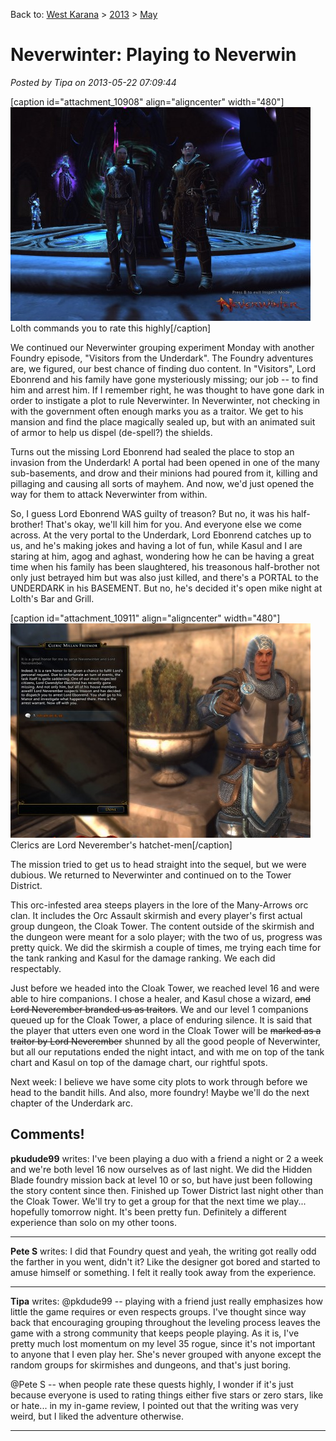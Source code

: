 Back to: [West Karana](/posts/westkarana.md) > [2013](/posts/2013/westkarana.md) > [May](./westkarana.md)
# Neverwinter: Playing to Neverwin

*Posted by Tipa on 2013-05-22 07:09:44*

[caption id="attachment\_10908" align="aligncenter" width="480"][![Lolth commands you to rate this highly](../../../uploads/2013/05/GameClient-2013-05-20-19-43-25-38-480x342.jpg)](../../../uploads/2013/05/GameClient-2013-05-20-19-43-25-38.jpg) Lolth commands you to rate this highly[/caption]

We continued our Neverwinter grouping experiment Monday with another Foundry episode, "Visitors from the Underdark". The Foundry adventures are, we figured, our best chance of finding duo content. In "Visitors", Lord Ebonrend and his family have gone mysteriously missing; our job -- to find him and arrest him. If I remember right, he was thought to have gone dark in order to instigate a plot to rule Neverwinter. In Neverwinter, not checking in with the government often enough marks you as a traitor. We get to his mansion and find the place magically sealed up, but with an animated suit of armor to help us dispel (de-spell?) the shields.

Turns out the missing Lord Ebonrend had sealed the place to stop an invasion from the Underdark! A portal had been opened in one of the many sub-basements, and drow and their minions had poured from it, killing and pillaging and causing all sorts of mayhem. And now, we'd just opened the way for them to attack Neverwinter from within.

So, I guess Lord Ebonrend WAS guilty of treason? But no, it was his half-brother! That's okay, we'll kill him for you. And everyone else we come across. At the very portal to the Underdark, Lord Ebonrend catches up to us, and he's making jokes and having a lot of fun, while Kasul and I are staring at him, agog and aghast, wondering how he can be having a great time when his family has been slaughtered, his treasonous half-brother not only just betrayed him but was also just killed, and there's a PORTAL to the UNDERDARK in his BASEMENT. But no, he's decided it's open mike night at Lolth's Bar and Grill.

[caption id="attachment\_10911" align="aligncenter" width="480"][![Clerics are Lord Neverember's hatchet-men](../../../uploads/2013/05/GameClient-2013-05-20-19-15-37-24-480x343.jpg)](../../../uploads/2013/05/GameClient-2013-05-20-19-15-37-24.jpg) Clerics are Lord Neverember's hatchet-men[/caption]

The mission tried to get us to head straight into the sequel, but we were dubious. We returned to Neverwinter and continued on to the Tower District.

This orc-infested area steeps players in the lore of the Many-Arrows orc clan. It includes the Orc Assault skirmish and every player's first actual group dungeon, the Cloak Tower. The content outside of the skirmish and the dungeon were meant for a solo player; with the two of us, progress was pretty quick. We did the skirmish a couple of times, me trying each time for the tank ranking and Kasul for the damage ranking. We each did respectably. 

Just before we headed into the Cloak Tower, we reached level 16 and were able to hire companions. I chose a healer, and Kasul chose a wizard, ~~and Lord Neverember branded us as traitors~~. We and our level 1 companions queued up for the Cloak Tower, a place of enduring silence. It is said that the player that utters even one word in the Cloak Tower will be ~~marked as a traitor by Lord Neverember~~ shunned by all the good people of Neverwinter, but all our reputations ended the night intact, and with me on top of the tank chart and Kasul on top of the damage chart, our rightful spots.

Next week: I believe we have some city plots to work through before we head to the bandit hills. And also, more foundry! Maybe we'll do the next chapter of the Underdark arc. 
## Comments!

**pkudude99** writes: I've been playing a duo with a friend a night or 2 a week and we're both level 16 now ourselves as of last night. We did the Hidden Blade foundry mission back at level 10 or so, but have just been following the story content since then. Finished up Tower District last night other than the Cloak Tower. We'll try to get a group for that the next time we play... hopefully tomorrow night. It's been pretty fun. Definitely a different experience than solo on my other toons.

---

**Pete S** writes: I did that Foundry quest and yeah, the writing got really odd the farther in you went, didn't it? Like the designer got bored and started to amuse himself or something. I felt it really took away from the experience.

---

**Tipa** writes: @pkdude99 -- playing with a friend just really emphasizes how little the game requires or even respects groups. I've thought since way back that encouraging grouping throughout the leveling process leaves the game with a strong community that keeps people playing. As it is, I've pretty much lost momentum on my level 35 rogue, since it's not important to anyone that I even play her. She's never grouped with anyone except the random groups for skirmishes and dungeons, and that's just boring.

@Pete S -- when people rate these quests highly, I wonder if it's just because everyone is used to rating things either five stars or zero stars, like or hate... in my in-game review, I pointed out that the writing was very weird, but I liked the adventure otherwise.

---

